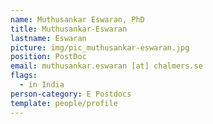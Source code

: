```yaml
---
name: Muthusankar Eswaran, PhD
title: Muthusankar-Eswaran
lastname: Eswaran
picture: img/pic_muthusankar-eswaran.jpg
position: PostDoc
email: muthusankar.eswaran [at] chalmers.se
flags:
  - in India
person-category: E Postdocs
template: people/profile
---
```


